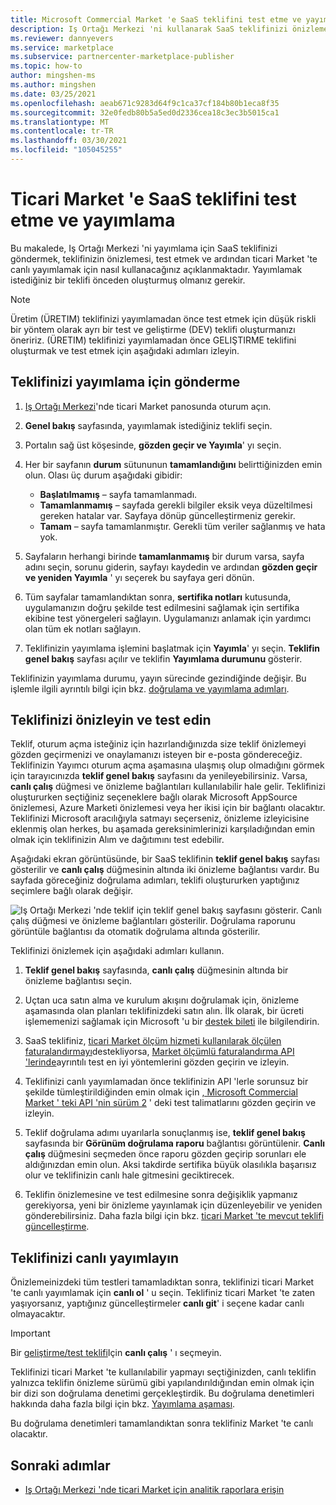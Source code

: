 ```yaml
---
title: Microsoft Commercial Market 'e SaaS teklifini test etme ve yayımlama
description: Iş Ortağı Merkezi 'ni kullanarak SaaS teklifinizi önizlemeye sunun, teklifinizin önizlemesini yapın, test edin ve Microsoft Commercial Market 'te yayımlayın.
ms.reviewer: dannyevers
ms.service: marketplace
ms.subservice: partnercenter-marketplace-publisher
ms.topic: how-to
author: mingshen-ms
ms.author: mingshen
ms.date: 03/25/2021
ms.openlocfilehash: aeab671c9283d64f9c1ca37cf184b80b1eca8f35
ms.sourcegitcommit: 32e0fedb80b5a5ed0d2336cea18c3ec3b5015ca1
ms.translationtype: MT
ms.contentlocale: tr-TR
ms.lasthandoff: 03/30/2021
ms.locfileid: "105045255"
---
```

# <a name="how-to-test-and-publish-a-saas-offer-to-the-commercial-marketplace"></a>Ticari Market 'e SaaS teklifini test etme ve yayımlama

Bu makalede, Iş Ortağı Merkezi 'ni yayımlama için SaaS teklifinizi göndermek, teklifinizin önizlemesi, test etmek ve ardından ticari Market 'te canlı yayımlamak için nasıl kullanacağınız açıklanmaktadır. Yayımlamak istediğiniz bir teklifi önceden oluşturmuş olmanız gerekir.

> [!NOTE]
> Üretim (ÜRETIM) teklifinizi yayımlamadan önce test etmek için düşük riskli bir yöntem olarak ayrı bir test ve geliştirme (DEV) teklifi oluşturmanızı öneririz. (ÜRETIM) teklifinizi yayımlamadan önce GELIŞTIRME teklifini oluşturmak ve test etmek için aşağıdaki adımları izleyin.

## <a name="submit-your-offer-for-publishing"></a>Teklifinizi yayımlama için gönderme

1. [Iş Ortağı Merkezi](https://partner.microsoft.com/dashboard/commercial-marketplace/overview)'nde ticari Market panosunda oturum açın.
1. **Genel bakış** sayfasında, yayımlamak istediğiniz teklifi seçin.
1. Portalın sağ üst köşesinde, **gözden geçir ve Yayımla**' yı seçin.
2. Her bir sayfanın **durum** sütununun **tamamlandığını** belirttiğinizden emin olun. Olası üç durum aşağıdaki gibidir:

   - **Başlatılmamış** – sayfa tamamlanmadı.
   - **Tamamlanmamış** – sayfada gerekli bilgiler eksik veya düzeltilmesi gereken hatalar var. Sayfaya dönüp güncelleştirmeniz gerekir.
   - **Tamam** – sayfa tamamlanmıştır. Gerekli tüm veriler sağlanmış ve hata yok.

1. Sayfaların herhangi birinde **tamamlanmamış** bir durum varsa, sayfa adını seçin, sorunu giderin, sayfayı kaydedin ve ardından **gözden geçir ve yeniden Yayımla** ' yı seçerek bu sayfaya geri dönün.
1. Tüm sayfalar tamamlandıktan sonra, **sertifika notları** kutusunda, uygulamanızın doğru şekilde test edilmesini sağlamak için sertifika ekibine test yönergeleri sağlayın. Uygulamanızı anlamak için yardımcı olan tüm ek notları sağlayın.
1. Teklifinizin yayımlama işlemini başlatmak için **Yayımla**' yı seçin. **Teklifin genel bakış** sayfası açılır ve teklifin **Yayımlama durumunu** gösterir.

Teklifinizin yayımlama durumu, yayın sürecinde gezindiğinde değişir. Bu işlemle ilgili ayrıntılı bilgi için bkz. [doğrulama ve yayımlama adımları](review-publish-offer.md#validation-and-publishing-steps).

## <a name="preview-and-test-your-offer"></a>Teklifinizi önizleyin ve test edin

Teklif, oturum açma isteğiniz için hazırlandığınızda size teklif önizlemeyi gözden geçirmenizi ve onaylamanızı isteyen bir e-posta göndereceğiz. Teklifinizin Yayımcı oturum açma aşamasına ulaşmış olup olmadığını görmek için tarayıcınızda **teklif genel bakış** sayfasını da yenileyebilirsiniz. Varsa, **canlı çalış** düğmesi ve önizleme bağlantıları kullanılabilir hale gelir. Teklifinizi oluştururken seçtiğiniz seçeneklere bağlı olarak Microsoft AppSource önizlemesi, Azure Marketi önizlemesi veya her ikisi için bir bağlantı olacaktır. Teklifinizi Microsoft aracılığıyla satmayı seçerseniz, önizleme izleyicisine eklenmiş olan herkes, bu aşamada gereksinimlerinizi karşıladığından emin olmak için teklifinizin Alım ve dağıtımını test edebilir.

Aşağıdaki ekran görüntüsünde, bir SaaS teklifinin **teklif genel bakış** sayfası gösterilir ve **canlı çalış** düğmesinin altında iki önizleme bağlantısı vardır. Bu sayfada göreceğiniz doğrulama adımları, teklifi oluştururken yaptığınız seçimlere bağlı olarak değişir.

![Iş Ortağı Merkezi 'nde teklif için teklif genel bakış sayfasını gösterir. Canlı çalış düğmesi ve önizleme bağlantıları gösterilir. Doğrulama raporunu görüntüle bağlantısı da otomatik doğrulama altında gösterilir.](./media/review-publish-offer/publish-status-saas.png)

Teklifinizi önizlemek için aşağıdaki adımları kullanın.

1. **Teklif genel bakış** sayfasında, **canlı çalış** düğmesinin altında bir önizleme bağlantısı seçin.

1. Uçtan uca satın alma ve kurulum akışını doğrulamak için, önizleme aşamasında olan planları teklifinizdeki satın alın. İlk olarak, bir ücreti işlememenizi sağlamak için Microsoft 'u bir [destek bileti](https://aka.ms/marketplacesupport) ile bilgilendirin.

1. SaaS teklifiniz, [ticari Market ölçüm hizmeti kullanılarak ölçülen faturalandırmayı](./partner-center-portal/saas-metered-billing.md)destekliyorsa, [Market ölçümlü faturalandırma API 'lerinde](./partner-center-portal/marketplace-metering-service-apis.md#development-and-testing-best-practices)ayrıntılı test en iyi yöntemlerini gözden geçirin ve izleyin.

1. Teklifinizi canlı yayımlamadan önce teklifinizin API 'lerle sorunsuz bir şekilde tümleştirildiğinden emin olmak için [, Microsoft Commercial Market ' teki API 'nin sürüm 2](./partner-center-portal/pc-saas-fulfillment-api-v2.md#development-and-testing) ' deki test talimatlarını gözden geçirin ve izleyin.

1. Teklif doğrulama adımı uyarılarla sonuçlanmış ise, **teklif genel bakış** sayfasında bir **Görünüm doğrulama raporu** bağlantısı görüntülenir. **Canlı çalış** düğmesini seçmeden önce raporu gözden geçirip sorunları ele aldığınızdan emin olun. Aksi takdirde sertifika büyük olasılıkla başarısız olur ve teklifinizin canlı hale gitmesini geciktirecek.

1. Teklifin önizlemesine ve test edilmesine sonra değişiklik yapmanız gerekiyorsa, yeni bir önizleme yayınlamak için düzenleyebilir ve yeniden gönderebilirsiniz. Daha fazla bilgi için bkz. [ticari Market 'te mevcut teklifi güncelleştirme](./partner-center-portal/update-existing-offer.md).

## <a name="publish-your-offer-live"></a>Teklifinizi canlı yayımlayın

Önizlemeinizdeki tüm testleri tamamladıktan sonra, teklifinizi ticari Market 'te canlı yayımlamak için **canlı ol** ' u seçin. Teklifiniz ticari Market 'te zaten yaşıyorsanız, yaptığınız güncelleştirmeler **canlı git**' i seçene kadar canlı olmayacaktır.

> [!IMPORTANT]
> Bir [geliştirme/test teklifi](create-saas-dev-test-offer.md)Için **canlı çalış** ' ı seçmeyin.

Teklifinizi ticari Market 'te kullanılabilir yapmayı seçtiğinizden, canlı teklifin yalnızca teklifin önizleme sürümü gibi yapılandırıldığından emin olmak için bir dizi son doğrulama denetimi gerçekleştirdik. Bu doğrulama denetimleri hakkında daha fazla bilgi için bkz. [Yayımlama aşaması](review-publish-offer.md#publish-phase).

Bu doğrulama denetimleri tamamlandıktan sonra teklifiniz Market 'te canlı olacaktır.

## <a name="next-steps"></a>Sonraki adımlar

- [Iş Ortağı Merkezi 'nde ticari Market için analitik raporlara erişin](./partner-center-portal/analytics.md)
